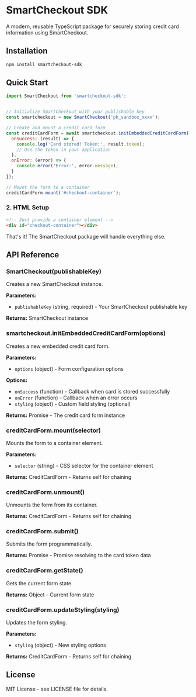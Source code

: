 # SmartCheckout SDK

A modern, reusable TypeScript package for securely storing credit card information using SmartCheckout.

## Installation

```bash
npm install smartcheckout-sdk
```

## Quick Start

```javascript
import SmartCheckout from 'smartcheckout-sdk';


// Initialize SmartCheckout with your publishable key
const smartcheckout = new SmartCheckout('pk_sandbox_xxxx');

// Create and mount a credit card form
const creditCardForm = await smartcheckout.initEmbeddedCreditCardForm({
  onSuccess: (result) => {
    console.log('Card stored! Token:', result.token);
    // Use the token in your application
  },
  onError: (error) => {
    console.error('Error:', error.message);
  }
});

// Mount the form to a container
creditCardForm.mount('#checkout-container');
```

### 2. HTML Setup

```html
<!-- Just provide a container element -->
<div id="checkout-container"></div>
```

That's it! The SmartCheckout package will handle everything else.


## API Reference

### SmartCheckout(publishableKey)

Creates a new SmartCheckout instance.

**Parameters:**
- `publishableKey` (string, required) - Your SmartCheckout publishable key

**Returns:** SmartCheckout instance

### smartcheckout.initEmbeddedCreditCardForm(options)

Creates a new embedded credit card form.

**Parameters:**
- `options` (object) - Form configuration options

**Options:**
- `onSuccess` (function) - Callback when card is stored successfully  
- `onError` (function) - Callback when an error occurs
- `styling` (object) - Custom field styling (optional)

**Returns:** Promise<CreditCardForm> - The credit card form instance

### creditCardForm.mount(selector)

Mounts the form to a container element.

**Parameters:**
- `selector` (string) - CSS selector for the container element

**Returns:** CreditCardForm - Returns self for chaining

### creditCardForm.unmount()

Unmounts the form from its container.

**Returns:** CreditCardForm - Returns self for chaining

### creditCardForm.submit()

Submits the form programmatically.

**Returns:** Promise<Object> - Promise resolving to the card token data

### creditCardForm.getState()

Gets the current form state.

**Returns:** Object - Current form state

### creditCardForm.updateStyling(styling)

Updates the form styling.

**Parameters:**
- `styling` (object) - New styling options

**Returns:** CreditCardForm - Returns self for chaining


## License

MIT License - see LICENSE file for details. 